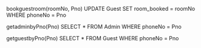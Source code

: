 bookguestroom(roomNo, Pno)
UPDATE Guest
SET room_booked = roomNo
WHERE phoneNo = Pno 

getadminbyPno(Pno)
SELECT * FROM Admin WHERE phoneNo = Pno

getguestbyPno(Pno)
SELECT * FROM Guest WHERE phoneNo = Pno
